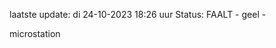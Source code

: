 laatste update: 
di 24-10-2023 18:26   uur 
Status: FAALT - geel - 
<div class="service Y">microstation</div>